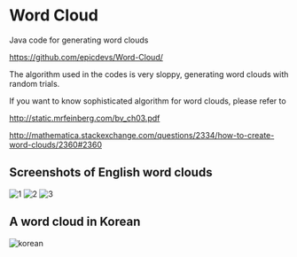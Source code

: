 Word Cloud
==========
Java code for generating word clouds

https://github.com/epicdevs/Word-Cloud/

The algorithm used in the codes is very sloppy, generating word clouds with random trials.

If you want to know sophisticated algorithm for word clouds, please refer to

http://static.mrfeinberg.com/bv_ch03.pdf

http://mathematica.stackexchange.com/questions/2334/how-to-create-word-clouds/2360#2360

Screenshots of English word clouds
---
![1](https://github.com/epicdevs/Word-Cloud/raw/master/img/1.png)
![2](https://github.com/epicdevs/Word-Cloud/raw/master/img/2.png)
![3](https://github.com/epicdevs/Word-Cloud/raw/master/img/3.png)

A word cloud in Korean
---
![korean](https://github.com/epicdevs/Word-Cloud/raw/master/img/korean.png)